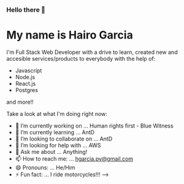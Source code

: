 ### Hello there 👋
<h1>My name is Hairo Garcia</h1>
<p>I'm Full Stack Web Developer with a drive to learn, created new and accesible services/products to everybody with the help of:</p>
<ul>
  <li>Javascript</li>
  <li>Node.js</li>
  <li>React.js</li>
  <li>Postgres</li>
</ul>
<p>and more!!</p>

Take a look at what I'm doing right now:

- 🔭 I’m currently working on ... Human rights first - Blue Witness
- 🌱 I’m currently learning ... AntD
- 👯 I’m looking to collaborate on ... AntD 
- 🤔 I’m looking for help with ... AWS
- 💬 Ask me about ... Anything!
- 📫 How to reach me: ... hgarcia.py@gmail.com
- 😄 Pronouns: ... He/Him
- ⚡ Fun fact: ... I ride motorcycles!!! 
-->
